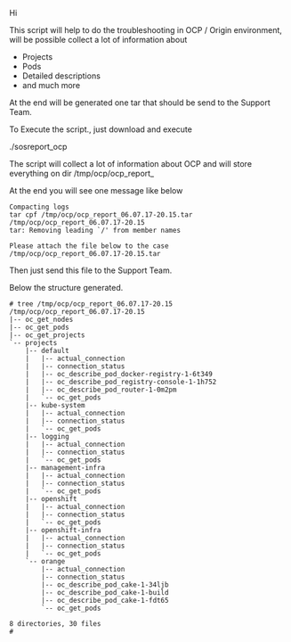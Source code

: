Hi

This script will help to do the troubleshooting in OCP / Origin environment, will be possible collect a lot of information about
 - Projects
 - Pods
 - Detailed descriptions
 - and much more

At the end will be generated one tar that should be send to the Support Team.

To Execute the script., just download and execute

./sosreport_ocp

The script will collect a lot of information about OCP and will store everything on dir /tmp/ocp/ocp_report_<date and time>

At the end you will see one message like below

~~~
Compacting logs
tar cpf /tmp/ocp/ocp_report_06.07.17-20.15.tar /tmp/ocp/ocp_report_06.07.17-20.15
tar: Removing leading `/' from member names

Please attach the file below to the case
/tmp/ocp/ocp_report_06.07.17-20.15.tar
~~~

Then just send this file to the Support Team.

Below the structure generated.

~~~
# tree /tmp/ocp/ocp_report_06.07.17-20.15
/tmp/ocp/ocp_report_06.07.17-20.15
|-- oc_get_nodes
|-- oc_get_pods
|-- oc_get_projects
`-- projects
    |-- default
    |   |-- actual_connection
    |   |-- connection_status
    |   |-- oc_describe_pod_docker-registry-1-6t349
    |   |-- oc_describe_pod_registry-console-1-1h752
    |   |-- oc_describe_pod_router-1-0m2pm
    |   `-- oc_get_pods
    |-- kube-system
    |   |-- actual_connection
    |   |-- connection_status
    |   `-- oc_get_pods
    |-- logging
    |   |-- actual_connection
    |   |-- connection_status
    |   `-- oc_get_pods
    |-- management-infra
    |   |-- actual_connection
    |   |-- connection_status
    |   `-- oc_get_pods
    |-- openshift
    |   |-- actual_connection
    |   |-- connection_status
    |   `-- oc_get_pods
    |-- openshift-infra
    |   |-- actual_connection
    |   |-- connection_status
    |   `-- oc_get_pods
    `-- orange
        |-- actual_connection
        |-- connection_status
        |-- oc_describe_pod_cake-1-34ljb
        |-- oc_describe_pod_cake-1-build
        |-- oc_describe_pod_cake-1-fdt65
        `-- oc_get_pods

8 directories, 30 files
#
~~~
